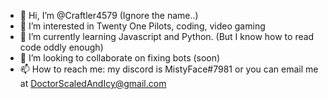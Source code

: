 - 👋 Hi, I’m @Craftler4579 (Ignore the name..)
- 👀 I’m interested in Twenty One Pilots, coding, video gaming
- 🌱 I’m currently learning Javascript and Python. (But I know how to read code oddly enough)
- 💞️ I’m looking to collaborate on fixing bots (soon)
- 📫 How to reach me: my discord is MistyFace#7981 or you can email me at DoctorScaledAndIcy@gmail.com

<!---
Craftler4579/Craftler4579 is a ✨ special ✨ repository because its `README.md` (this file) appears on your GitHub profile.
You can click the Preview link to take a look at your changes.
--->
